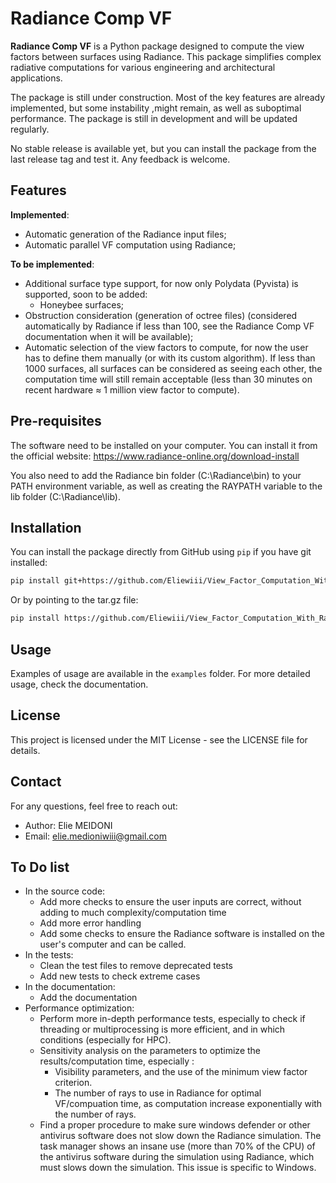 # Radiance Comp VF

**Radiance Comp VF** is a Python package designed to compute the view factors between surfaces using Radiance.
This package simplifies complex radiative computations for various engineering and architectural applications.

The package is still under construction. Most of the key features are already implemented, but some instability ,might 
remain, as well as suboptimal performance. The package is still in development and will be updated regularly.

No stable release is available yet, but you can install the package from the last release tag and test it. Any feedback
is welcome.

## Features

**Implemented**:

- Automatic generation of the Radiance input files;
- Automatic parallel VF computation using Radiance;

**To be implemented**:

- Additional surface type support, for now only Polydata (Pyvista) is supported, soon to be added:
  - Honeybee surfaces;
- Obstruction consideration (generation of octree files) (considered automatically by Radiance if less than
  100, see the Radiance Comp VF documentation when it will be available);
- Automatic selection of the view factors to compute, for now the user has to define them manually
  (or with its custom algorithm). If less than 1000 surfaces, all surfaces can be considered as seeing each
  other, the computation time will still remain acceptable (less than 30 minutes on recent hardware ≈ 1
  million view
  factor to compute).

## Pre-requisites

The software need to be installed on your computer. You can install it from the official website:
https://www.radiance-online.org/download-install

You also need to add the Radiance bin folder (C:\Radiance\bin) to your PATH environment variable, as well as
creating the RAYPATH variable to the lib folder (C:\Radiance\lib).

## Installation

You can install the package directly from GitHub using `pip` if you have git installed:

```bash
pip install git+https://github.com/Eliewiii/View_Factor_Computation_With_Radiance.git
```

Or by pointing to the tar.gz file:

```bash
pip install https://github.com/Eliewiii/View_Factor_Computation_With_Radiance/archive/refs/tags/last_release_tag.tar.gz
```

## Usage

Examples of usage are available in the `examples` folder. For more detailed usage, check the documentation.

## License
This project is licensed under the MIT License - see the LICENSE file for details.

## Contact
For any questions, feel free to reach out:

* Author: Elie MEIDONI
* Email: elie.medioniwiii@gmail.com

## To Do list
- In the source code:
  - Add more checks to ensure the user inputs are correct, without adding to much complexity/computation time
  - Add more error handling
  - Add some checks to ensure the Radiance software is installed on the user's computer and can be called.
- In the tests:
  - Clean the test files to remove deprecated tests
  - Add new tests to check extreme cases
- In the documentation:
  - Add the documentation
- Performance optimization:
  - Perform more in-depth performance tests, especially to check if threading or multiprocessing is more efficient, 
  and in which conditions (especially for HPC).
  - Sensitivity analysis on the parameters to optimize the results/computation time, especially :
    - Visibility parameters, and the use of the minimum view factor criterion.
    - The number of rays to use in Radiance for optimal VF/compuation time, as computation increase exponentially with
    the number of rays.
  - Find a proper procedure to make sure windows defender or other antivirus software does not slow down the Radiance 
  simulation. The task manager shows an insane use (more than 70% of the CPU) of the antivirus software during the
  simulation using Radiance, which must slows down the simulation. This issue is specific to Windows.
    
